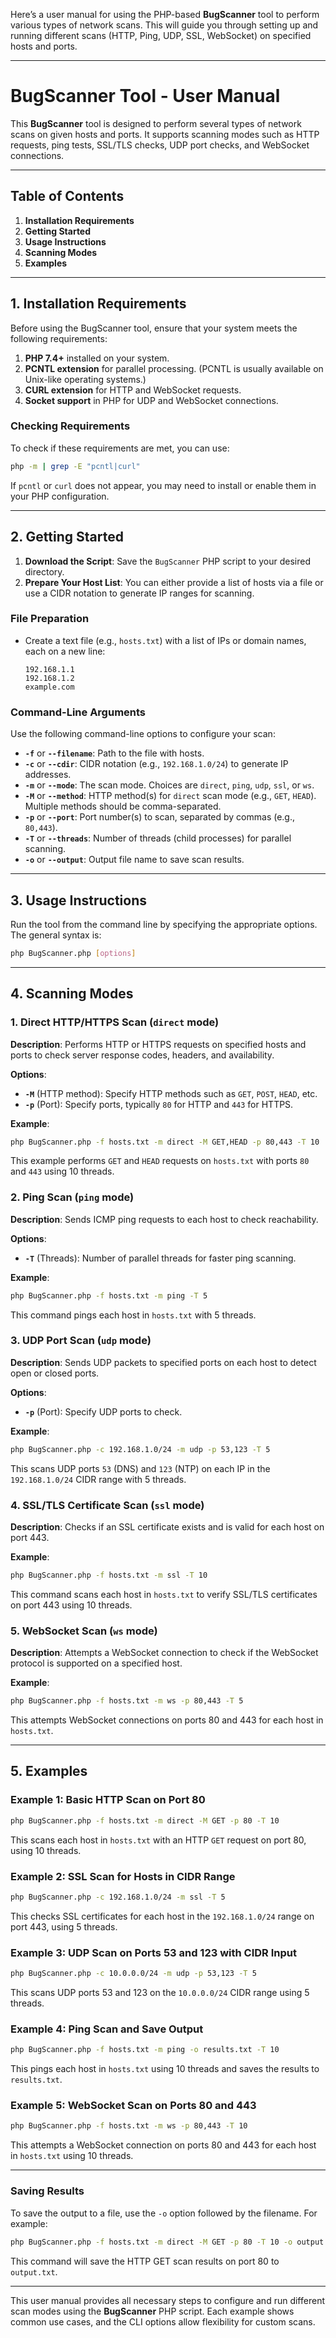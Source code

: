 Here’s a user manual for using the PHP-based **BugScanner** tool to perform various types of network scans. This will guide you through setting up and running different scans (HTTP, Ping, UDP, SSL, WebSocket) on specified hosts and ports.

---

# BugScanner Tool - User Manual

This **BugScanner** tool is designed to perform several types of network scans on given hosts and ports. It supports scanning modes such as HTTP requests, ping tests, SSL/TLS checks, UDP port checks, and WebSocket connections.

---

## Table of Contents

1. **Installation Requirements**
2. **Getting Started**
3. **Usage Instructions**
4. **Scanning Modes**
5. **Examples**

---

## 1. Installation Requirements

Before using the BugScanner tool, ensure that your system meets the following requirements:

1. **PHP 7.4+** installed on your system.
2. **PCNTL extension** for parallel processing. (PCNTL is usually available on Unix-like operating systems.)
3. **CURL extension** for HTTP and WebSocket requests.
4. **Socket support** in PHP for UDP and WebSocket connections.

### Checking Requirements

To check if these requirements are met, you can use:
```bash
php -m | grep -E "pcntl|curl"
```

If `pcntl` or `curl` does not appear, you may need to install or enable them in your PHP configuration.

---

## 2. Getting Started

1. **Download the Script**: Save the `BugScanner` PHP script to your desired directory.
2. **Prepare Your Host List**: You can either provide a list of hosts via a file or use a CIDR notation to generate IP ranges for scanning.

### File Preparation

- Create a text file (e.g., `hosts.txt`) with a list of IPs or domain names, each on a new line:
  ```plaintext
  192.168.1.1
  192.168.1.2
  example.com
  ```

### Command-Line Arguments

Use the following command-line options to configure your scan:
- **`-f`** or **`--filename`**: Path to the file with hosts.
- **`-c`** or **`--cdir`**: CIDR notation (e.g., `192.168.1.0/24`) to generate IP addresses.
- **`-m`** or **`--mode`**: The scan mode. Choices are `direct`, `ping`, `udp`, `ssl`, or `ws`.
- **`-M`** or **`--method`**: HTTP method(s) for `direct` scan mode (e.g., `GET`, `HEAD`). Multiple methods should be comma-separated.
- **`-p`** or **`--port`**: Port number(s) to scan, separated by commas (e.g., `80,443`).
- **`-T`** or **`--threads`**: Number of threads (child processes) for parallel scanning.
- **`-o`** or **`--output`**: Output file name to save scan results.

---

## 3. Usage Instructions

Run the tool from the command line by specifying the appropriate options. The general syntax is:

```bash
php BugScanner.php [options]
```

---

## 4. Scanning Modes

### 1. **Direct HTTP/HTTPS Scan (`direct` mode)**

**Description**: Performs HTTP or HTTPS requests on specified hosts and ports to check server response codes, headers, and availability.

**Options**:
- **`-M`** (HTTP method): Specify HTTP methods such as `GET`, `POST`, `HEAD`, etc.
- **`-p`** (Port): Specify ports, typically `80` for HTTP and `443` for HTTPS.

**Example**:
```bash
php BugScanner.php -f hosts.txt -m direct -M GET,HEAD -p 80,443 -T 10
```

This example performs `GET` and `HEAD` requests on `hosts.txt` with ports `80` and `443` using 10 threads.

### 2. **Ping Scan (`ping` mode)**

**Description**: Sends ICMP ping requests to each host to check reachability.

**Options**:
- **`-T`** (Threads): Number of parallel threads for faster ping scanning.

**Example**:
```bash
php BugScanner.php -f hosts.txt -m ping -T 5
```

This command pings each host in `hosts.txt` with 5 threads.

### 3. **UDP Port Scan (`udp` mode)**

**Description**: Sends UDP packets to specified ports on each host to detect open or closed ports.

**Options**:
- **`-p`** (Port): Specify UDP ports to check.

**Example**:
```bash
php BugScanner.php -c 192.168.1.0/24 -m udp -p 53,123 -T 5
```

This scans UDP ports `53` (DNS) and `123` (NTP) on each IP in the `192.168.1.0/24` CIDR range with 5 threads.

### 4. **SSL/TLS Certificate Scan (`ssl` mode)**

**Description**: Checks if an SSL certificate exists and is valid for each host on port 443.

**Example**:
```bash
php BugScanner.php -f hosts.txt -m ssl -T 10
```

This command scans each host in `hosts.txt` to verify SSL/TLS certificates on port 443 using 10 threads.

### 5. **WebSocket Scan (`ws` mode)**

**Description**: Attempts a WebSocket connection to check if the WebSocket protocol is supported on a specified host.

**Example**:
```bash
php BugScanner.php -f hosts.txt -m ws -p 80,443 -T 5
```

This attempts WebSocket connections on ports 80 and 443 for each host in `hosts.txt`.

---

## 5. Examples

### Example 1: Basic HTTP Scan on Port 80

```bash
php BugScanner.php -f hosts.txt -m direct -M GET -p 80 -T 10
```
This scans each host in `hosts.txt` with an HTTP `GET` request on port 80, using 10 threads.

### Example 2: SSL Scan for Hosts in CIDR Range

```bash
php BugScanner.php -c 192.168.1.0/24 -m ssl -T 5
```
This checks SSL certificates for each host in the `192.168.1.0/24` range on port 443, using 5 threads.

### Example 3: UDP Scan on Ports 53 and 123 with CIDR Input

```bash
php BugScanner.php -c 10.0.0.0/24 -m udp -p 53,123 -T 5
```
This scans UDP ports 53 and 123 on the `10.0.0.0/24` CIDR range using 5 threads.

### Example 4: Ping Scan and Save Output

```bash
php BugScanner.php -f hosts.txt -m ping -o results.txt -T 10
```
This pings each host in `hosts.txt` using 10 threads and saves the results to `results.txt`.

### Example 5: WebSocket Scan on Ports 80 and 443

```bash
php BugScanner.php -f hosts.txt -m ws -p 80,443 -T 10
```
This attempts a WebSocket connection on ports 80 and 443 for each host in `hosts.txt` using 10 threads.

---

### Saving Results

To save the output to a file, use the `-o` option followed by the filename. For example:

```bash
php BugScanner.php -f hosts.txt -m direct -M GET -p 80 -T 10 -o output.txt
```

This command will save the HTTP GET scan results on port 80 to `output.txt`.

---

This user manual provides all necessary steps to configure and run different scan modes using the **BugScanner** PHP script. Each example shows common use cases, and the CLI options allow flexibility for custom scans.
